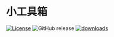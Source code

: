 # 小工具箱
[![License](https://img.shields.io/github/license/lishuyu69/toolbox?logo=Apache)](https://github.com/lishuyu69/toolbox/blob/master/LICENSE)
![GitHub release](https://img.shields.io/github/v/release/lishuyu69/toolbox?include_prereleases)
[![downloads](https://img.shields.io/jsdelivr/gh/hm/lishuyu69/toolbox?label=downloads)](https://github.com/lishuyu69/toolbox/tree/download)
